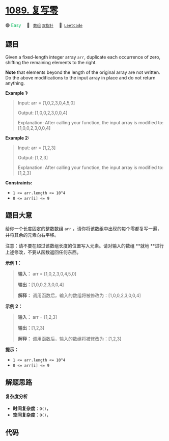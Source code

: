 # [1089. 复写零](https://leetcode.com/problems/duplicate-zeros)

🟢 <font color=#15bd66>Easy</font>&emsp; 🔖&ensp; [`数组`](/leetcode-js/outline/tag/array.md) [`双指针`](/leetcode-js/outline/tag/two-pointers.md)&emsp; 🔗&ensp;[`LeetCode`](https://leetcode.com/problems/duplicate-zeros)

## 题目

Given a fixed-length integer array `arr`, duplicate each occurrence of zero,
shifting the remaining elements to the right.

**Note** that elements beyond the length of the original array are not
written. Do the above modifications to the input array in place and do not
return anything.



**Example 1:**

> Input: arr = [1,0,2,3,0,4,5,0]
> 
> Output: [1,0,0,2,3,0,0,4]
> 
> Explanation: After calling your function, the input array is modified to: [1,0,0,2,3,0,0,4]

**Example 2:**

> Input: arr = [1,2,3]
> 
> Output: [1,2,3]
> 
> Explanation: After calling your function, the input array is modified to: [1,2,3]

**Constraints:**

  * `1 <= arr.length <= 10^4`
  * `0 <= arr[i] <= 9`


## 题目大意

给你一个长度固定的整数数组 `arr` ，请你将该数组中出现的每个零都复写一遍，并将其余的元素向右平移。

注意：请不要在超过该数组长度的位置写入元素。请对输入的数组 **就地  **进行上述修改，不要从函数返回任何东西。



**示例 1：**

> 
> 
> 
> 
> 
> **输入：** arr = [1,0,2,3,0,4,5,0]
> 
> **输出：**[1,0,0,2,3,0,0,4]
> 
> **解释：** 调用函数后，输入的数组将被修改为：[1,0,0,2,3,0,0,4]

**示例 2：**

> 
> 
> 
> 
> 
> **输入：** arr = [1,2,3]
> 
> **输出：**[1,2,3]
> 
> **解释：** 调用函数后，输入的数组将被修改为：[1,2,3]
> 
> 



**提示：**

  * `1 <= arr.length <= 10^4`
  * `0 <= arr[i] <= 9`


## 解题思路

#### 复杂度分析

- **时间复杂度**：`O()`，
- **空间复杂度**：`O()`，

## 代码

```javascript

```